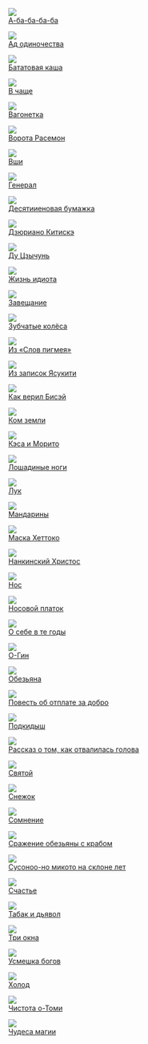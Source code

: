 ![](А-ба-ба-ба-ба.jpg)  
[А-ба-ба-ба-ба](А-ба-ба-ба-ба.md)

![](Ад%20одиночества.jpg)  
[Ад одиночества](Ад%20одиночества.md)

![](Бататовая%20каша.jpg)  
[Бататовая каша](Бататовая%20каша.md)

![](В%20чаще.jpg)  
[В чаще](В%20чаще.md)

![](Вагонетка.jpg)  
[Вагонетка](Вагонетка.md)

![](Ворота%20Расемон.jpg)  
[Ворота Расемон](Ворота%20Расемон.md)

![](Вши.jpg)  
[Вши](Вши.md)

![](Генерал.jpg)  
[Генерал](Генерал.md)

![](Десятииеновая%20бумажка.jpg)  
[Десятииеновая бумажка](Десятииеновая%20бумажка.md)

![](Дзюриано%20Китискэ.jpg)  
[Дзюриано Китискэ](Дзюриано%20Китискэ.md)

![](Ду%20Цзычунь.jpg)  
[Ду Цзычунь](Ду%20Цзычунь.md)

![](Жизнь%20идиота.jpg)  
[Жизнь идиота](Жизнь%20идиота.md)

![](Завещание.jpg)  
[Завещание](Завещание.md)

![](Зубчатые%20колёса.jpg)  
[Зубчатые колёса](Зубчатые%20колёса.md)

![](Из%20«Слов%20пигмея».jpg)  
[Из «Слов пигмея»](Из%20«Слов%20пигмея».md)

![](Из%20записок%20Ясукити.jpg)  
[Из записок Ясукити](Из%20записок%20Ясукити.md)

![](Как%20верил%20Бисэй.jpg)  
[Как верил Бисэй](Как%20верил%20Бисэй.md)

![](Ком%20земли.jpg)  
[Ком земли](Ком%20земли.md)

![](Кэса%20и%20Морито.jpg)  
[Кэса и Морито](Кэса%20и%20Морито.md)

![](Лошадиные%20ноги.jpg)  
[Лошадиные ноги](Лошадиные%20ноги.md)

![](Лук.jpg)  
[Лук](Лук.md)

![](Мандарины.jpg)  
[Мандарины](Мандарины.md)

![](Маска%20Хеттоко.jpg)  
[Маска Хеттоко](Маска%20Хеттоко.md)

![](Нанкинский%20Христос.jpg)  
[Нанкинский Христос](Нанкинский%20Христос.md)

![](Нос.jpg)  
[Нос](Нос.md)

![](Носовой%20платок.jpg)  
[Носовой платок](Носовой%20платок.md)

![](О%20себе%20в%20те%20годы.jpg)  
[О себе в те годы](О%20себе%20в%20те%20годы.md)

![](О-Гин.jpg)  
[О-Гин](О-Гин.md)

![](Обезьяна.jpg)  
[Обезьяна](Обезьяна.md)

![](Повесть%20об%20отплате%20за%20добро.jpg)  
[Повесть об отплате за добро](Повесть%20об%20отплате%20за%20добро.md)

![](Подкидыш.jpg)  
[Подкидыш](Подкидыш.md)

![](Рассказ%20о%20том,%20как%20отвалилась%20голова.jpg)  
[Рассказ о том, как отвалилась голова](Рассказ%20о%20том,%20как%20отвалилась%20голова.md)

![](Святой.jpg)  
[Святой](Святой.md)

![](Снежок.jpg)  
[Снежок](Снежок.md)

![](Сомнение.jpg)  
[Сомнение](Сомнение.md)

![](Сражение%20обезьяны%20с%20крабом.jpg)  
[Сражение обезьяны с крабом](Сражение%20обезьяны%20с%20крабом.md)

![](Сусоноо-но%20микото%20на%20склоне%20лет.jpg)  
[Сусоноо-но микото на склоне лет](Сусоноо-но%20микото%20на%20склоне%20лет.md)

![](Счастье.jpg)  
[Счастье](Счастье.md)

![](Табак%20и%20дьявол.jpg)  
[Табак и дьявол](Табак%20и%20дьявол.md)

![](Три%20окна.jpg)  
[Три окна](Три%20окна.md)

![](Усмешка%20богов.jpg)  
[Усмешка богов](Усмешка%20богов.md)

![](Холод.jpg)  
[Холод](Холод.md)

![](Чистота%20о-Томи.jpg)  
[Чистота о-Томи](Чистота%20о-Томи.md)

![](Чудеса%20магии.jpg)  
[Чудеса магии](Чудеса%20магии.md)
